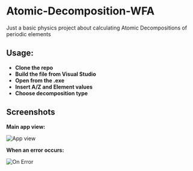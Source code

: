 # Atomic-Decomposition-WFA
 Just a basic physics project about calculating Atomic Decompositions of periodic elements
 
 ## Usage:
* **Clone the repo**
* **Build the file from Visual Studio**
* **Open from the .exe**
* **Insert A/Z and Element values**
* **Choose decomposition type**
 
 ## Screenshots
 **Main app view:**
 
 ![App view](https://i.ibb.co/92pY1NG/pic1.png)

**When an error occurs:**

![On Error](https://i.ibb.co/3dF3wGn/pic2.png)
